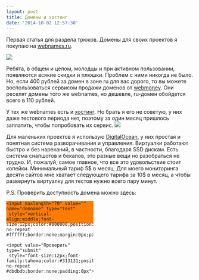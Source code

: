 ```yaml
---
layout: post
title: Домены и хостинг
date: '2014-10-02 12:57:30'
---
```


Первая статья для раздела трюков. Домены для своих проектов я покупаю на [webnames.ru](http://www.webnames.ru/scripts/check.pl?ref_id=189029). 

<a href="http://www.webnames.ru/?ref_id=189029" target="_blank">![](https://farm9.staticflickr.com/8646/16514983701_31a67fd6cc_o.png)</a>

Ребята, в общем и целом, молодцы и при активном пользовании, появляются всякие скидки и плюшки. Проблем с ними никогда не было. Но, если 400 рублей за домен в зоне ru для вас дорого, то вы можете воспользоваться сервисом продажи доменов от [webmoney](http://domains.webmoney.ru/). Они реселят домены того же webnames, но дешевле, ru-домен обойдется всего в 110 рублей.   

У тех же webnames есть и [хостинг](http://www.webnames.ru/hosting?ref_id=189029). Но брать я его не советую, у них даже тестового периода нет, поэтому за один месяц пришлось заплатить, чтобы попробовать их сервис. 
<a href="https://www.digitalocean.com/?refcode=251f232fd77e" target="_blank">![](https://farm8.staticflickr.com/7293/16516705975_0c6692035e_o.png)</a>  

Для маленьких проектов я использую [DigitalOcean](https://www.digitalocean.com/?refcode=251f232fd77e), у них простая и понятная система разворачивания и управления. Виртуалки работают быстро и без нареканий, в частности, благодаря SSD дискам. Есть система снапшотов и бекапов, это разные вещи но разобраться не трудно. И, пожалуй, самое главное, что все это удовольствие стоит копейки. Минимальный тариф 5$ в месяц. Для моего мониторинга десяти сайтов мне хватает следующего тарифа за 10$ в месяц, а чтобы развернуть виртуалку для тестов нужно всего пару минут.   

P.S. Проверить доступность домена можно здесь:
<div style="position:relative;width:234px;height:60px;background:url(http://www.webnames.ru/img/branch/bg_3.gif) no-repeat #fd7c04">
<form action="http://www.webnames.ru/scripts/check.pl" method="post">
	<input type="hidden" name="ref_id" value="189029">

	<input maxlength="70" value="" name="domname" type="text" 
	 style="vertical-align:middle;font-size:12px;color:#000000;position:absolute;top:29px;left:5px;width:142px;height:16px;background:url(http://www.webnames.ru/img/branch/input_3.gif) no-repeat #ffffff;border:none;margin:0px;padding:6px;">

	<input value="Проверить" type="submit"
	 style="font-size:12px;font-family:tahoma;color:#313131;position:absolute;top:29px;left:162px;width:68px;height:28px;background:url(http://www.webnames.ru/img/branch/send_3.gif) no-repeat #dbdbdb;border:none;padding:0px">
</form>
</div>
